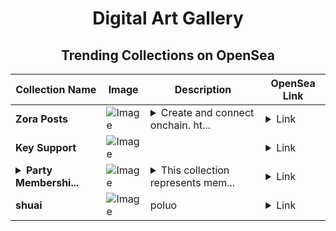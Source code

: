 <div align="center">

# Digital Art Gallery

## Trending Collections on OpenSea

| Collection Name                       | Image                                                                                     | Description                       | OpenSea Link                                                                                          |
|---------------------------------------|-------------------------------------------------------------------------------------------|-----------------------------------|--------------------------------------------------------------------------------------------------------|
| **Zora Posts** | ![Image](https://i.seadn.io/s/raw/files/5654fdabc18fc63ad22a6621f215c883.jpg?w=500&auto=format?w=200&auto=format) | <details><summary>Create and connect onchain. ht...</summary>Create and connect onchain. https://zora.co</details> | <details><summary>Link</summary>[Zora Posts](https://opensea.io/collection/zora-posts-11470)</details> |
| **Key Support** | ![Image](https://i.seadn.io/s/raw/files/2f0a0615ae7aadf82a278651ddf287e0.webp?w=500&auto=format?w=200&auto=format) |  | <details><summary>Link</summary>[Key Support](https://opensea.io/collection/key-support)</details> |
| **<details><summary>Party Membershi...</summary>Party Memberships: EtherChain</details>** | ![Image](https://i.seadn.io/s/raw/files/d927d3099257832e7e94bc703b32b1e5.png?w=500&auto=format?w=200&auto=format) | <details><summary>This collection represents mem...</summary>This collection represents memberships in the following Party: EtherChain. Head to https://base.party.app/party/0xb13b4d429c56435c75c97dbec8c5f884a913c31e to view the Party's latest activity.</details> | <details><summary>Link</summary>[Party Memberships: EtherChain](https://opensea.io/collection/party-memberships-etherchain)</details> |
| **shuai** | ![Image](https://i.seadn.io/s/raw/files/39102302fc651a193c2424a704a71aa0.jpg?w=500&auto=format?w=200&auto=format) | poluo | <details><summary>Link</summary>[shuai](https://opensea.io/collection/shuai-9)</details> |

</div>
